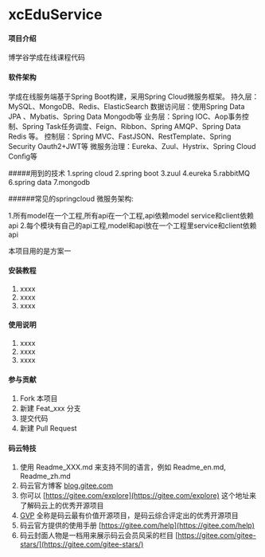 # xcEduService

#### 项目介绍
博学谷学成在线课程代码

#### 软件架构
学成在线服务端基于Spring Boot构建，采用Spring Cloud微服务框架。
持久层：MySQL、MongoDB、Redis、ElasticSearch 数据访问层：使用Spring Data JPA 、Mybatis、Spring Data Mongodb等
业务层：Spring IOC、Aop事务控制、Spring Task任务调度、Feign、Ribbon、Spring AMQP、Spring Data Redis 等。
控制层：Spring MVC、FastJSON、RestTemplate、Spring Security Oauth2+JWT等 微服务治理：Eureka、Zuul、Hystrix、Spring Cloud Conﬁg等

#####用到的技术
1.spring cloud
2.spring boot
3.zuul
4.eureka
5.rabbitMQ
6.spring data
7.mongodb

######常见的springcloud 微服务架构:

1.所有model在一个工程,所有api在一个工程,api依赖model service和client依赖api
2.每个模块有自己的api工程,model和api放在一个工程里service和client依赖api

本项目用的是方案一

#### 安装教程

1. xxxx
2. xxxx
3. xxxx

#### 使用说明

1. xxxx
2. xxxx
3. xxxx

#### 参与贡献

1. Fork 本项目
2. 新建 Feat_xxx 分支
3. 提交代码
4. 新建 Pull Request


#### 码云特技

1. 使用 Readme\_XXX.md 来支持不同的语言，例如 Readme\_en.md, Readme\_zh.md
2. 码云官方博客 [blog.gitee.com](https://blog.gitee.com)
3. 你可以 [https://gitee.com/explore](https://gitee.com/explore) 这个地址来了解码云上的优秀开源项目
4. [GVP](https://gitee.com/gvp) 全称是码云最有价值开源项目，是码云综合评定出的优秀开源项目
5. 码云官方提供的使用手册 [https://gitee.com/help](https://gitee.com/help)
6. 码云封面人物是一档用来展示码云会员风采的栏目 [https://gitee.com/gitee-stars/](https://gitee.com/gitee-stars/)